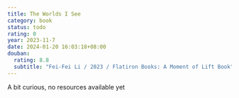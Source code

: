 ```yaml
---
title: The Worlds I See
category: book
status: todo
rating: 0
year: 2023-11-7
date: 2024-01-20 16:03:18+08:00
douban:
  rating: 8.8
  subtitle: "Fei-Fei Li / 2023 / Flatiron Books: A Moment of Lift Book"
---
```


A bit curious, no resources available yet
